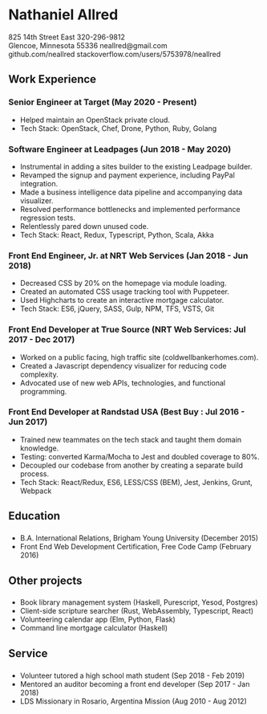 <!-- TODO: Find a way to generate these in the Haskell css framework -->
<style>
  @font-face {
    font-family: "LibreBaskerville";
    src: url("./in/LibreBaskerville-Regular.ttf") format("truetype");
  }
  @font-face {
    font-family: "LibreBaskerville";
    src: url("./in/LibreBaskerville-Bold.ttf") format("truetype");
    font-weight: bold;
  }
  @font-face {
    font-family: "LibreBaskerville";
    src: url("./in/LibreBaskerville-Italic.ttf") format("truetype");
    font-style: italic;
  }
  @font-face {
    font-family: "LibreBaskerville";
    src: url("./in/LibreBaskerville-Italic.ttf") format("truetype");
    font-style: oblique;
  }
  @font-face {
    font-family: "ComputerModern";
    src: url("./in/computer-modern-oblique-rm.ttf") format("truetype");
  }
</style>

Nathaniel Allred
================

<div class="meta">
  <div class="meta__row">
  <span class="meta__address">825 14th Street East</span>
  <span class="meta__phone">320-296-9812</span>
  </div>
  <div class="meta__row">
  <span class="meta__city">Glencoe, Minnesota 55336</span>
  <span class="meta__email">neallred@gmail.com</span>
  </div>
  <div class="meta__row">
  <span class="meta__github">github.com/neallred</span>
  <span class="meta__stackoverflow">stackoverflow.com/users/5753978/neallred</span>
  </div>
</div>

Work Experience
---------------

### Senior Engineer at Target <span class="job__location">(May 2020 - Present)</span>

* Helped maintain an OpenStack private cloud.
* Tech Stack: OpenStack, Chef, Drone, Python, Ruby, Golang

### Software Engineer at Leadpages <span class="job__location">(Jun 2018 - May 2020)</span>

* Instrumental in adding a sites builder to the existing Leadpage builder.
* Revamped the signup and payment experience, including PayPal integration.
* Made a business intelligence data pipeline and accompanying data visualizer.
* Resolved performance bottlenecks and implemented performance regression tests.
* Relentlessly pared down unused code.
* Tech Stack: React, Redux, Typescript, Python, Scala, Akka

### Front End Engineer, Jr. at NRT Web Services <span class="job__location">(Jan 2018 - Jun 2018)</span>

* Decreased CSS by 20% on the homepage via module loading.
* Created an automated CSS usage tracking tool with Puppeteer.
* Used Highcharts to create an interactive mortgage calculator.
* Tech Stack: ES6, jQuery, SASS, Gulp, NPM, TFS, VSTS, Git

### Front End Developer at True Source <span class="job__location">(NRT Web Services: Jul 2017 - Dec 2017)</span>

* Worked on a public facing, high traffic site (coldwellbankerhomes.com).
* Created a Javascript dependency visualizer for reducing code complexity.
* Advocated use of new web APIs, technologies, and functional programming.

### Front End Developer at Randstad USA <span class="job__location">(Best Buy : Jul 2016 - Jun 2017)</span>

* Trained new teammates on the tech stack and taught them domain knowledge.
* Testing: converted Karma/Mocha to Jest and doubled coverage to 80%.
* Decoupled our codebase from another by creating a separate build process.
* Tech Stack: React/Redux, ES6, LESS/CSS (BEM), Jest, Jenkins, Grunt, Webpack

Education
---------
###
* B.A. International Relations, Brigham Young University (December 2015)
* Front End Web Development Certification, Free Code Camp (February 2016)

Other projects
--------------
###
* Book library management system (Haskell, Purescript, Yesod, Postgres)
* Client-side scripture searcher (Rust, WebAssembly, Typescript, React)
* Volunteering calendar app (Elm, Python, Flask)
* Command line mortgage calculator (Haskell)

Service
-------
###
* Volunteer tutored a high school math student (Sep 2018 - Feb 2019)
* Mentored an auditor becoming a front end developer (Sep 2017 - Jan 2018)
* LDS Missionary in Rosario, Argentina Mission (Aug 2010 - Aug 2012)

